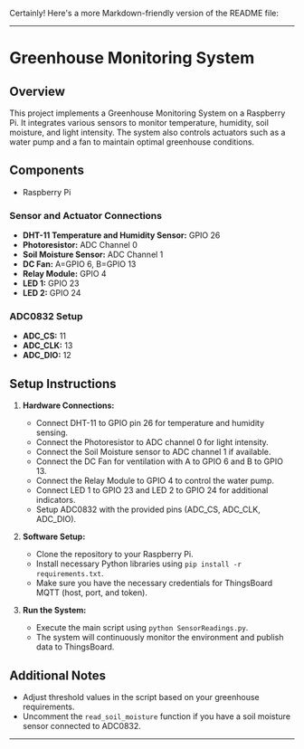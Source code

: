 Certainly! Here's a more Markdown-friendly version of the README file:

---

# Greenhouse Monitoring System

## Overview

This project implements a Greenhouse Monitoring System on a Raspberry Pi. It integrates various sensors to monitor temperature, humidity, soil moisture, and light intensity. The system also controls actuators such as a water pump and a fan to maintain optimal greenhouse conditions.

## Components

- Raspberry Pi

### Sensor and Actuator Connections

- **DHT-11 Temperature and Humidity Sensor:** GPIO 26
- **Photoresistor:** ADC Channel 0
- **Soil Moisture Sensor:** ADC Channel 1
- **DC Fan:** A=GPIO 6, B=GPIO 13
- **Relay Module:** GPIO 4
- **LED 1:** GPIO 23
- **LED 2:** GPIO 24

### ADC0832 Setup

- **ADC_CS:** 11
- **ADC_CLK:** 13
- **ADC_DIO:** 12

## Setup Instructions

1. **Hardware Connections:**
   - Connect DHT-11 to GPIO pin 26 for temperature and humidity sensing.
   - Connect the Photoresistor to ADC channel 0 for light intensity.
   - Connect the Soil Moisture sensor to ADC channel 1 if available.
   - Connect the DC Fan for ventilation with A to GPIO 6 and B to GPIO 13.
   - Connect the Relay Module to GPIO 4 to control the water pump.
   - Connect LED 1 to GPIO 23 and LED 2 to GPIO 24 for additional indicators.
   - Setup ADC0832 with the provided pins (ADC_CS, ADC_CLK, ADC_DIO).

2. **Software Setup:**
   - Clone the repository to your Raspberry Pi.
   - Install necessary Python libraries using `pip install -r requirements.txt`.
   - Make sure you have the necessary credentials for ThingsBoard MQTT (host, port, and token).

3. **Run the System:**
   - Execute the main script using `python SensorReadings.py`.
   - The system will continuously monitor the environment and publish data to ThingsBoard.

## Additional Notes

- Adjust threshold values in the script based on your greenhouse requirements.
- Uncomment the `read_soil_moisture` function if you have a soil moisture sensor connected to ADC0832.

---
